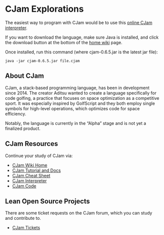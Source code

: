 # CJam Explorations

The easiest way to program with CJam would be to use this [online CJam interpreter](https://tio.run/#cjam).

If you want to download the language, make sure Java is installed, and click the download button at the bottom of the [home wiki](https://sourceforge.net/p/cjam/wiki/Home/) page.

Once installed, run this command (where cjam-0.6.5.jar is the latest jar file):

```
java -jar cjam-0.6.5.jar file.cjam
```

## About CJam

CJam, a stack-based programming language, has been in development since 2014. The creator Aditsu wanted to create a language specifically for code golfing, a practice that focuses on space optimization as a competitive sport. It was especially inspired by GolfScript and they both employ single symbols for high-level operations, which optimizes code for space efficiency.

Notably, the language is currently in the “Alpha” stage and is not yet a finalized product.

## CJam Resources

Continue your study of CJam via:

- [CJam Wiki Home](https://sourceforge.net/p/cjam/wiki/Home/)
- [CJam Tutorial and Docs](https://cjam.readthedocs.io/en/latest/intro.html)
- [CJam Cheat Sheet](http://foldr.moe/cjam.pdf)
- [CJam Interpreter](https://tio.run/#cjam)
- [CJam Code](https://sourceforge.net/p/cjam/code/ci/default/tree/src/net/aditsu/cjam/)

## Lean Open Source Projects

There are some ticket requests on the CJam forum, which you can study and contribute to.

- [CJam Tickets](https://sourceforge.net/p/cjam/tickets/)

